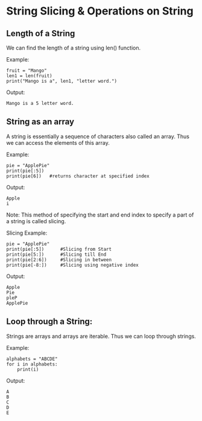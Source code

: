 # String Slicing & Operations on String
## Length of a String
We can find the length of a string using len() function.

Example:
```
fruit = "Mango"
len1 = len(fruit)
print("Mango is a", len1, "letter word.")
```
Output:
```
Mango is a 5 letter word.
```
## String as an array
A string is essentially a sequence of characters also called an array. Thus we can access the elements of this array.

Example:
```
pie = "ApplePie"
print(pie[:5])
print(pie[6])	#returns character at specified index
```
Output:
```
Apple
i
```
Note: This method of specifying the start and end index to specify a part of a string is called slicing.

Slicing Example:
```
pie = "ApplePie"
print(pie[:5])      #Slicing from Start
print(pie[5:])      #Slicing till End
print(pie[2:6])     #Slicing in between
print(pie[-8:])     #Slicing using negative index
```
Output:
```
Apple
Pie
pleP
ApplePie
```
## Loop through a String:
Strings are arrays and arrays are iterable. Thus we can loop through strings.

Example:
```
alphabets = "ABCDE"
for i in alphabets:
    print(i)
```
Output:
```
A
B
C
D
E
```